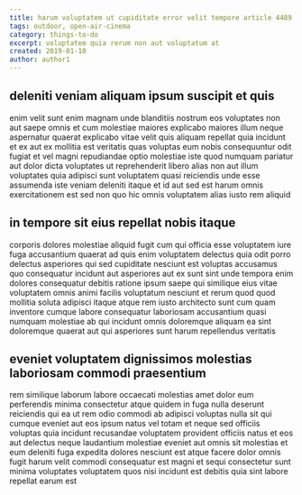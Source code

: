 ```yaml
---
title: harum voluptatem ut cupiditate error velit tempore article 4489
tags: outdoor, open-air-cinema
category: things-to-do
excerpt: voluptatem quia rerum non aut voluptatum at
created: 2019-01-10
author: author1
---
```


## deleniti veniam aliquam ipsum suscipit et quis

enim velit sunt enim magnam unde blanditiis nostrum eos voluptates non aut saepe omnis et cum molestiae maiores explicabo maiores illum neque aspernatur quaerat explicabo vitae velit quis aliquam repellat quia incidunt et ex aut ex mollitia est veritatis quas voluptas eum nobis consequuntur odit fugiat et vel magni repudiandae optio molestiae iste quod numquam pariatur aut dolor dicta voluptates ut reprehenderit libero alias non aut illum voluptates quia adipisci sunt voluptatem quasi reiciendis unde esse assumenda iste veniam deleniti itaque et id aut sed est harum omnis exercitationem est sed non quo hic omnis voluptatem alias iusto rem aliquid

## in tempore sit eius repellat nobis itaque

corporis dolores molestiae aliquid fugit cum qui officia esse voluptatem iure fuga accusantium quaerat ad quis enim voluptatem delectus quia odit porro delectus asperiores qui sed cupiditate nesciunt est voluptas accusamus quo consequatur incidunt aut asperiores aut ex sunt sint unde tempora enim dolores consequatur debitis ratione ipsum saepe qui similique eius vitae voluptatem omnis animi facilis voluptatum nesciunt et rerum quod quod mollitia soluta adipisci itaque atque rem iusto architecto sunt cum quam inventore cumque labore consequatur laboriosam accusantium quasi numquam molestiae ab qui incidunt omnis doloremque aliquam ea sint doloremque quaerat aut qui asperiores sunt harum repellendus veritatis

## eveniet voluptatem dignissimos molestias laboriosam commodi praesentium

rem similique laborum labore occaecati molestias amet dolor eum perferendis minima consectetur atque quidem in fuga nulla deserunt reiciendis qui ea ut rem odio commodi ab adipisci voluptas nulla sit qui cumque eveniet aut eos ipsum natus vel totam et neque sed officiis voluptas quia incidunt recusandae voluptatem provident officiis natus et eos aut delectus neque laudantium molestiae eveniet aut omnis sit molestias et eum deleniti fuga expedita dolores nesciunt est atque facere dolor omnis fugit harum velit commodi consequatur est magni et sequi consectetur sunt minima voluptates voluptatem quos nisi incidunt est debitis quia sint labore repellat earum est
